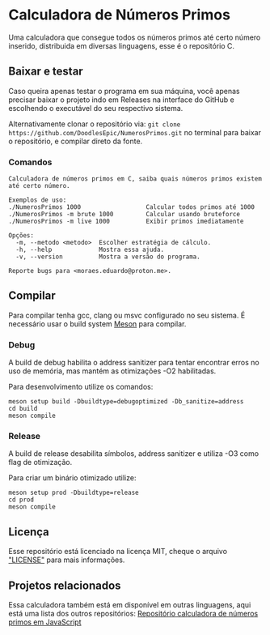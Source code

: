 # Calculadora de Números Primos

Uma calculadora que consegue todos os números primos até certo número inserido, distribuida em diversas linguagens, esse é o repositório C.

## Baixar e testar

Caso queira apenas testar o programa em sua máquina, você apenas precisar baixar o projeto indo em Releases na interface do GitHub e escolhendo o executável do seu respectivo sistema.

Alternativamente clonar o repositório via: `git clone https://github.com/DoodlesEpic/NumerosPrimos.git` no terminal para baixar o repositório, e compilar direto da fonte.

### Comandos

```
Calculadora de números primos em C, saiba quais números primos existem até certo número.

Exemplos de uso:
./NumerosPrimos 1000                  Calcular todos primos até 1000
./NumerosPrimos -m brute 1000         Calcular usando bruteforce
./NumerosPrimos -m live 1000          Exibir primos imediatamente

Opções:
  -m, --metodo <metodo>  Escolher estratégia de cálculo.
  -h, --help             Mostra essa ajuda.
  -v, --version          Mostra a versão do programa.

Reporte bugs para <moraes.eduardo@proton.me>.
```

## Compilar

Para compilar tenha gcc, clang ou msvc configurado no seu sistema.
É necessário usar o build system [Meson](https://mesonbuild.com/) para compilar.

### Debug

A build de debug habilita o address sanitizer para tentar encontrar erros no uso de memória, mas mantém as otimizações -O2 habilitadas.

Para desenvolvimento utilize os comandos:

```shell
meson setup build -Dbuildtype=debugoptimized -Db_sanitize=address
cd build
meson compile
```

### Release

A build de release desabilita símbolos, address sanitizer e utiliza -O3 como flag de otimização.

Para criar um binário otimizado utilize:

```shell
meson setup prod -Dbuildtype=release
cd prod
meson compile
```

## Licença

Esse repositório está licenciado na licença MIT, cheque o arquivo ["LICENSE"](LICENSE) para mais informações.

## Projetos relacionados

Essa calculadora também está em disponível em outras linguagens, aqui está uma lista dos outros repositórios:
[Repositório calculadora de números primos em JavaScript][1]

[1]: https://github.com/DoodlesEpic/Calculadora-numeros-primos-js "Repositório calculadora de números primos em JavaScript"
